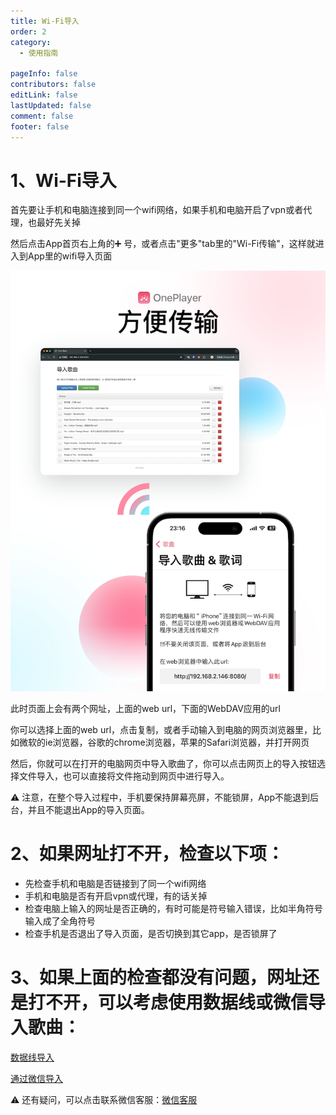 ```yaml
---
title: Wi-Fi导入
order: 2
category:
  - 使用指南

pageInfo: false
contributors: false
editLink: false
lastUpdated: false
comment: false
footer: false
---
```


# 1、Wi-Fi导入

首先要让手机和电脑连接到同一个wifi网络，如果手机和电脑开启了vpn或者代理，也最好先关掉

然后点击App首页右上角的➕ 号，或者点击"更多"tab里的"Wi-Fi传输"，这样就进入到App里的wifi导入页面

![wifi-import.png](/assets/image/wifi-import.png)

此时页面上会有两个网址，上面的web url，下面的WebDAV应用的url

你可以选择上面的web url，点击复制，或者手动输入到电脑的网页浏览器里，比如微软的ie浏览器，谷歌的chrome浏览器，苹果的Safari浏览器，并打开网页

然后，你就可以在打开的电脑网页中导入歌曲了，你可以点击网页上的导入按钮选择文件导入，也可以直接将文件拖动到网页中进行导入。

<!-- <aside> -->
⚠️ 注意，在整个导入过程中，手机要保持屏幕亮屏，不能锁屏，App不能退到后台，并且不能退出App的导入页面。

<!-- </aside> -->

# 2、如果网址打不开，检查以下项：

- 先检查手机和电脑是否链接到了同一个wifi网络
- 手机和电脑是否有开启vpn或代理，有的话关掉
- 检查电脑上输入的网址是否正确的，有时可能是符号输入错误，比如半角符号输入成了全角符号
- 检查手机是否退出了导入页面，是否切换到其它app，是否锁屏了

# 3、如果上面的检查都没有问题，网址还是打不开，可以考虑使用数据线或微信导入歌曲：

[数据线导入](https://www.notion.so/78e4fd7576cd43048fc60296c8afa8d0?pvs=21)

[通过微信导入](https://www.notion.so/e32cf23533ca46f5af7d410a5c8ad7b9?pvs=21)

<!-- <aside> -->
⚠️ 还有疑问，可以点击联系微信客服：[微信客服](https://work.weixin.qq.com/kfid/kfccae610ba3adaa782)

<!-- </aside> -->
